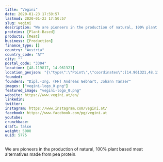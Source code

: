 ```yaml
---
title: "Vegini"
date: 2020-01-23 17:50:57
lastmod: 2020-01-23 17:50:57
slug: vegini
description: "We are pioneers in the production of natural, 100% plant based meat alternatives made from pea protein."
proteins: [Plant-Based]
products: [Meat]
business: [Production]
finance_type: []
country: "Austria"
country_code: "AT"
city: ""
postal_code: "3304"
location: [48.119817, 14.961321]
location_geojson: "{\"type\":\"Point\",\"coordinates\":[14.961321,48.119817]}"
founded: 
founders: "Dipl.-Ing. (FH) Andreas Gebhart, Johann Tanzer"
images: ["vegini-logo_0.png"]
featured_image: "vegini-logo_0.png"
website: https://www.vegini.at/en/
linkedin: 
twitter: 
instagram: https://www.instagram.com/vegini.at/
facebook: https://www.facebook.com/pg/vegini.at
youtube: 
crunchbase: 
draft: false
weight: 5000
uuid: 5775
---
```

We are pioneers in the production of natural, 100% plant based meat alternatives made from pea protein.
